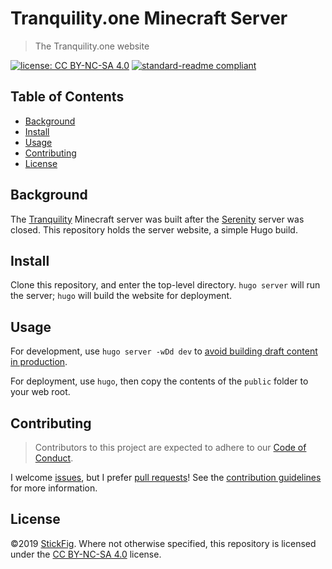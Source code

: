 # Tranquility.one Minecraft Server
> The Tranquility.one website

[![license: CC BY-NC-SA 4.0](https://img.shields.io/badge/license-CC_BY--NC--SA_4.0-blue)](LICENSE)
[![standard-readme compliant](https://img.shields.io/badge/readme%20style-standard-brightgreen)](https://github.com/RichardLitt/standard-readme "RichardLitt/standard-readme")

## Table of Contents
- [Background](#background)
- [Install](#install)
- [Usage](#usage)
- [Contributing](#contributing)
- [License](#license)

## Background
The [Tranquility](https://tranquility.one) Minecraft server was built after the [Serenity](https://serenity-mc.org) server was closed. This repository holds the server website, a simple Hugo build.

## Install
Clone this repository, and enter the top-level directory. `hugo server` will run the server; `hugo` will build the website for deployment.

## Usage
For development, use `hugo server -wDd dev` to [avoid building draft content in production](https://gohugo.io/getting-started/usage/#dev-vs-deploy-destinations).

For deployment, use `hugo`, then copy the contents of the `public` folder to your web root.

## Contributing
> Contributors to this project are expected to adhere to our [Code of Conduct](CODE_OF_CONDUCT.md "Code of Conduct").

I welcome [issues](docs/issue_template.md "Issue template"), but I prefer [pull requests](dosc/pull_request_template.md "Pull request template")! See the [contribution guidelines](docs/contributing.md "Contributing") for more information.

## License

©2019 [StickFig](admin@tranquility.one).
Where not otherwise specified, this repository is licensed under the [CC BY-NC-SA 4.0](LICENSE) license.
